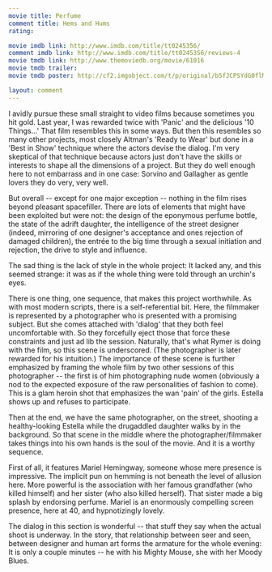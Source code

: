 ```yaml
---
movie title: Perfume
comment title: Hems and Hums
rating: 

movie imdb link: http://www.imdb.com/title/tt0245356/
comment imdb link: http://www.imdb.com/title/tt0245356/reviews-4
movie tmdb link: http://www.themoviedb.org/movie/61016
movie tmdb trailer: 
movie tmdb poster: http://cf2.imgobject.com/t/p/original/b5fJCPSYdG0flMfiNHJ6dpJ94Jm.jpg

layout: comment
---
```


I avidly pursue these small straight to video films because sometimes you hit gold. Last year, I was rewarded twice with 'Panic' and the delicious '10 Things...' That film resembles this in some ways. But then this resembles so many other projects, most closely Altman's 'Ready to Wear' but done in a 'Best in Show' technique where the actors devise the dialog. I'm very skeptical of that technique because actors just don't have the skills or interests to shape all the dimensions of a project. But they do well enough here to not embarrass and in one case: Sorvino and Gallagher as gentle lovers they do very, very well. 

But overall -- except for one major exception -- nothing in the film rises beyond pleasant spacefiller. There are lots of elements that might have been exploited but were not: the design of the eponymous perfume bottle, the state of the adrift daughter, the intelligence of the street designer (indeed, mirroring of one designer's acceptance and ones rejection of damaged children), the entrée to the big time through a sexual initiation and rejection, the drive to style and influence.

The sad thing is the lack of style in the whole project: It lacked any, and this seemed strange: it was as if the whole thing were told through an urchin's eyes.

There is one thing, one sequence, that makes this project worthwhile. As with most modern scripts, there is a self-referential bit. Here, the filmmaker is represented by a photographer who is presented with a promising subject. But she comes attached with 'dialog' that they both feel uncomfortable with. So they forcefully eject those that force these constraints and just ad lib the session. Naturally, that's what Rymer is doing with the film, so this scene is underscored. (The photographer is later rewarded for his intuition.) The importance of these scene is further emphasized by framing the whole film by two other sessions of this photographer -- the first is of him photographing nude women (obviously a nod to the expected exposure of the raw personalities of fashion to come). This is a glam heroin shot that emphasizes the wan 'pain' of the girls. Estella shows up and refuses to participate.

Then at the end, we have the same photographer, on the street, shooting a healthy-looking Estella while the drugaddled daughter walks by in the background. So that scene in the middle where the photographer/filmmaker takes things into his own hands is the soul of the movie. And it is a worthy sequence.

First of all, it features Mariel Hemingway, someone whose mere presence is impressive. The implicit pun on hemming is not beneath the level of allusion here. More powerful is the association with her famous grandfather (who killed himself) and her sister (who also killed herself). That sister made a big splash by endorsing perfume. Mariel is an enormously compelling screen presence, here at 40, and hypnotizingly lovely.

The dialog in this section is wonderful -- that stuff they say when the actual shoot is underway. In the story, that relationship between seer and seen, between designer and human art forms the armature for the whole evening: It is only a couple minutes -- he with his Mighty Mouse, she with her Moody Blues.
